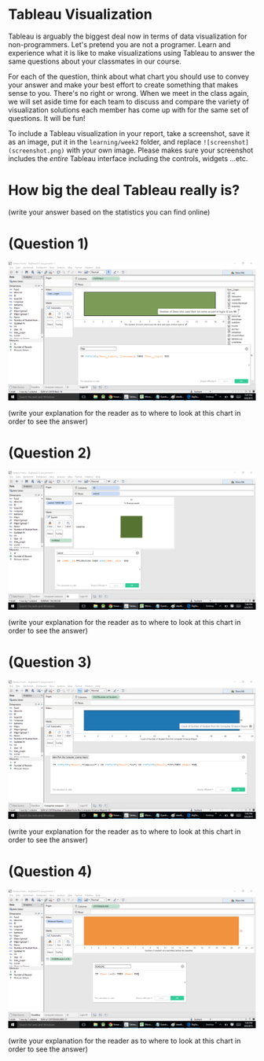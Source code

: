 # Tableau Visualization

Tableau is arguably the biggest deal now in terms of data visualization for non-programmers.
Let's pretend you are not a programer. Learn and experience what it is like to make
visualizations using Tableau to answer the same questions about your classmates in our course.

For each of the question, think about what chart you should use to convey your answer and
make your best effort to create something that makes sense to you. There's no right
or wrong. When we meet in the class again, we will set aside time for each team to discuss
and compare the variety of visualization solutions each member has come up with for the
same set of questions. It will be fun!

To include a Tableau visualization in your report, take a screenshot, save it as an image,
put it in the `learning/week2` folder, and replace `![screenshot](screenshot.png)`  with
your own image. Please makes sure your screenshot includes the _entire_ Tableau interface
including the controls, widgets ...etc.

# How big the deal Tableau really is?

(write your answer based on the statistics you can find online)

# (Question 1)

![screenshot](Q1.png)

(write your explanation for the reader as to where to look at this chart in order
    to see the answer)

# (Question 2)

![screenshot](Q2.png)

(write your explanation for the reader as to where to look at this chart in order
    to see the answer)

# (Question 3)

![screenshot](Q3.png)

(write your explanation for the reader as to where to look at this chart in order
    to see the answer)

# (Question 4)

![screenshot](Q4.png)

(write your explanation for the reader as to where to look at this chart in order
    to see the answer)
